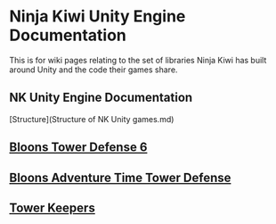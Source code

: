 # Ninja Kiwi Unity Engine Documentation  

This is for wiki pages relating to the set of libraries Ninja Kiwi has built around Unity and the code their games share.

## NK Unity Engine Documentation

[Structure](Structure of NK Unity games.md)

## [Bloons Tower Defense 6](btd6/index.md)

## [Bloons Adventure Time Tower Defense](battd/index.md)

## [Tower Keepers](tk/index.md)
